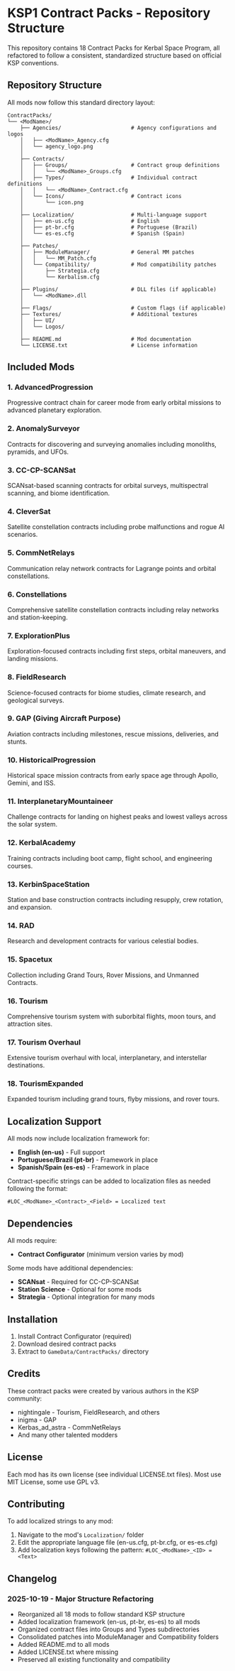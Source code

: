 # KSP1 Contract Packs - Repository Structure

This repository contains 18 Contract Packs for Kerbal Space Program, all refactored to follow a consistent, standardized structure based on official KSP conventions.

## Repository Structure

All mods now follow this standard directory layout:

```
ContractPacks/
└── <ModName>/
    ├── Agencies/                      # Agency configurations and logos
    │   ├── <ModName>_Agency.cfg
    │   └── agency_logo.png
    │
    ├── Contracts/
    │   ├── Groups/                    # Contract group definitions
    │   │   └── <ModName>_Groups.cfg
    │   ├── Types/                     # Individual contract definitions
    │   │   └── <ModName>_Contract.cfg
    │   └── Icons/                     # Contract icons
    │       └── icon.png
    │
    ├── Localization/                  # Multi-language support
    │   ├── en-us.cfg                  # English
    │   ├── pt-br.cfg                  # Portuguese (Brazil)
    │   └── es-es.cfg                  # Spanish (Spain)
    │
    ├── Patches/
    │   ├── ModuleManager/             # General MM patches
    │   │   └── MM_Patch.cfg
    │   └── Compatibility/             # Mod compatibility patches
    │       ├── Strategia.cfg
    │       └── Kerbalism.cfg
    │
    ├── Plugins/                       # DLL files (if applicable)
    │   └── <ModName>.dll
    │
    ├── Flags/                         # Custom flags (if applicable)
    ├── Textures/                      # Additional textures
    │   ├── UI/
    │   └── Logos/
    │
    ├── README.md                      # Mod documentation
    └── LICENSE.txt                    # License information
```

## Included Mods

### 1. AdvancedProgression
Progressive contract chain for career mode from early orbital missions to advanced planetary exploration.

### 2. AnomalySurveyor
Contracts for discovering and surveying anomalies including monoliths, pyramids, and UFOs.

### 3. CC-CP-SCANSat
SCANsat-based scanning contracts for orbital surveys, multispectral scanning, and biome identification.

### 4. CleverSat
Satellite constellation contracts including probe malfunctions and rogue AI scenarios.

### 5. CommNetRelays
Communication relay network contracts for Lagrange points and orbital constellations.

### 6. Constellations
Comprehensive satellite constellation contracts including relay networks and station-keeping.

### 7. ExplorationPlus
Exploration-focused contracts including first steps, orbital maneuvers, and landing missions.

### 8. FieldResearch
Science-focused contracts for biome studies, climate research, and geological surveys.

### 9. GAP (Giving Aircraft Purpose)
Aviation contracts including milestones, rescue missions, deliveries, and stunts.

### 10. HistoricalProgression
Historical space mission contracts from early space age through Apollo, Gemini, and ISS.

### 11. InterplanetaryMountaineer
Challenge contracts for landing on highest peaks and lowest valleys across the solar system.

### 12. KerbalAcademy
Training contracts including boot camp, flight school, and engineering courses.

### 13. KerbinSpaceStation
Station and base construction contracts including resupply, crew rotation, and expansion.

### 14. RAD
Research and development contracts for various celestial bodies.

### 15. Spacetux
Collection including Grand Tours, Rover Missions, and Unmanned Contracts.

### 16. Tourism
Comprehensive tourism system with suborbital flights, moon tours, and attraction sites.

### 17. Tourism Overhaul
Extensive tourism overhaul with local, interplanetary, and interstellar destinations.

### 18. TourismExpanded
Expanded tourism including grand tours, flyby missions, and rover tours.

## Localization Support

All mods now include localization framework for:
- **English (en-us)** - Full support
- **Portuguese/Brazil (pt-br)** - Framework in place
- **Spanish/Spain (es-es)** - Framework in place

Contract-specific strings can be added to localization files as needed following the format:
```
#LOC_<ModName>_<Contract>_<Field> = Localized text
```

## Dependencies

All mods require:
- **Contract Configurator** (minimum version varies by mod)

Some mods have additional dependencies:
- **SCANsat** - Required for CC-CP-SCANSat
- **Station Science** - Optional for some mods
- **Strategia** - Optional integration for many mods

## Installation

1. Install Contract Configurator (required)
2. Download desired contract packs
3. Extract to `GameData/ContractPacks/` directory

## Credits

These contract packs were created by various authors in the KSP community:
- nightingale - Tourism, FieldResearch, and others
- inigma - GAP
- Kerbas_ad_astra - CommNetRelays
- And many other talented modders

## License

Each mod has its own license (see individual LICENSE.txt files). Most use MIT License, some use GPL v3.

## Contributing

To add localized strings to any mod:
1. Navigate to the mod's `Localization/` folder
2. Edit the appropriate language file (en-us.cfg, pt-br.cfg, or es-es.cfg)
3. Add localization keys following the pattern: `#LOC_<ModName>_<ID> = <Text>`

## Changelog

### 2025-10-19 - Major Structure Refactoring
- Reorganized all 18 mods to follow standard KSP structure
- Added localization framework (en-us, pt-br, es-es) to all mods
- Organized contract files into Groups and Types subdirectories
- Consolidated patches into ModuleManager and Compatibility folders
- Added README.md to all mods
- Added LICENSE.txt where missing
- Preserved all existing functionality and compatibility
